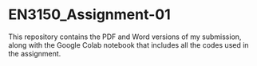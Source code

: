 # EN3150_Assignment-01
This repository contains the PDF and Word versions of my submission, along with the Google Colab notebook that includes all the codes used in the assignment.
